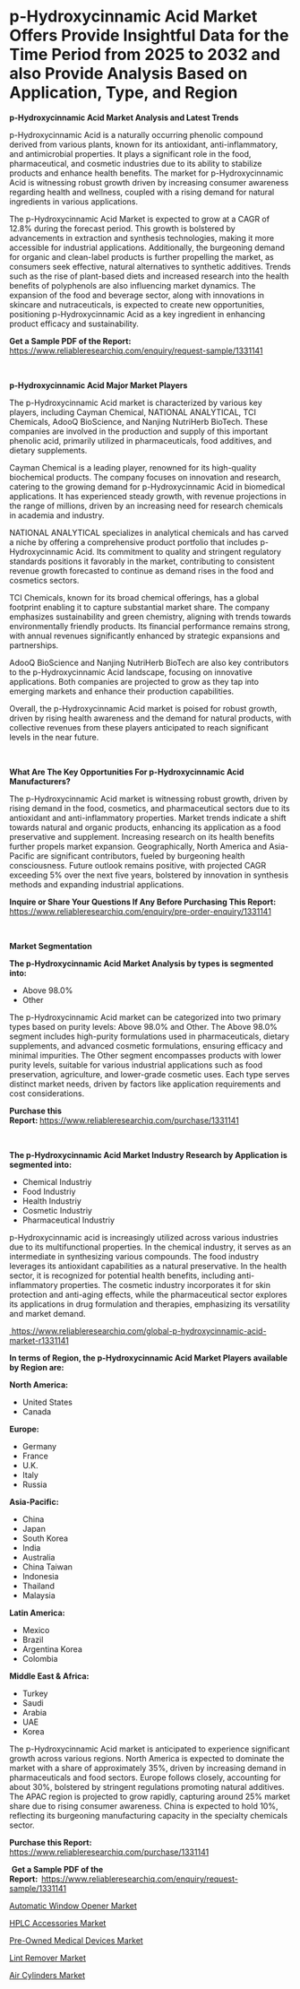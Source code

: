 <p><h1>p-Hydroxycinnamic Acid Market Offers Provide Insightful Data for the Time Period from 2025 to 2032 and also Provide Analysis Based on Application, Type, and Region</h1></p><p><strong>p-Hydroxycinnamic Acid Market Analysis and Latest Trends</strong></p>
<p><p>p-Hydroxycinnamic Acid is a naturally occurring phenolic compound derived from various plants, known for its antioxidant, anti-inflammatory, and antimicrobial properties. It plays a significant role in the food, pharmaceutical, and cosmetic industries due to its ability to stabilize products and enhance health benefits. The market for p-Hydroxycinnamic Acid is witnessing robust growth driven by increasing consumer awareness regarding health and wellness, coupled with a rising demand for natural ingredients in various applications.</p><p>The p-Hydroxycinnamic Acid Market is expected to grow at a CAGR of 12.8% during the forecast period. This growth is bolstered by advancements in extraction and synthesis technologies, making it more accessible for industrial applications. Additionally, the burgeoning demand for organic and clean-label products is further propelling the market, as consumers seek effective, natural alternatives to synthetic additives. Trends such as the rise of plant-based diets and increased research into the health benefits of polyphenols are also influencing market dynamics. The expansion of the food and beverage sector, along with innovations in skincare and nutraceuticals, is expected to create new opportunities, positioning p-Hydroxycinnamic Acid as a key ingredient in enhancing product efficacy and sustainability.</p></p>
<p><strong>Get a Sample PDF of the Report:&nbsp;</strong> <a href="https://www.reliableresearchiq.com/enquiry/request-sample/1331141?utm_campaign=3139&utm_medium=2&utm_source=Github&utm_content=ia&utm_term=26032025&utm_id=p-hydroxycinnamic-acid">https://www.reliableresearchiq.com/enquiry/request-sample/1331141</a></p>
<p>&nbsp;</p>
<p><strong>p-Hydroxycinnamic Acid Major Market Players</strong></p>
<p><p>The p-Hydroxycinnamic Acid market is characterized by various key players, including Cayman Chemical, NATIONAL ANALYTICAL, TCI Chemicals, AdooQ BioScience, and Nanjing NutriHerb BioTech. These companies are involved in the production and supply of this important phenolic acid, primarily utilized in pharmaceuticals, food additives, and dietary supplements.</p><p>Cayman Chemical is a leading player, renowned for its high-quality biochemical products. The company focuses on innovation and research, catering to the growing demand for p-Hydroxycinnamic Acid in biomedical applications. It has experienced steady growth, with revenue projections in the range of millions, driven by an increasing need for research chemicals in academia and industry.</p><p>NATIONAL ANALYTICAL specializes in analytical chemicals and has carved a niche by offering a comprehensive product portfolio that includes p-Hydroxycinnamic Acid. Its commitment to quality and stringent regulatory standards positions it favorably in the market, contributing to consistent revenue growth forecasted to continue as demand rises in the food and cosmetics sectors.</p><p>TCI Chemicals, known for its broad chemical offerings, has a global footprint enabling it to capture substantial market share. The company emphasizes sustainability and green chemistry, aligning with trends towards environmentally friendly products. Its financial performance remains strong, with annual revenues significantly enhanced by strategic expansions and partnerships.</p><p>AdooQ BioScience and Nanjing NutriHerb BioTech are also key contributors to the p-Hydroxycinnamic Acid landscape, focusing on innovative applications. Both companies are projected to grow as they tap into emerging markets and enhance their production capabilities.</p><p>Overall, the p-Hydroxycinnamic Acid market is poised for robust growth, driven by rising health awareness and the demand for natural products, with collective revenues from these players anticipated to reach significant levels in the near future.</p></p>
<p>&nbsp;</p>
<p><strong>What Are The Key Opportunities For p-Hydroxycinnamic Acid Manufacturers?</strong></p>
<p><p>The p-Hydroxycinnamic Acid market is witnessing robust growth, driven by rising demand in the food, cosmetics, and pharmaceutical sectors due to its antioxidant and anti-inflammatory properties. Market trends indicate a shift towards natural and organic products, enhancing its application as a food preservative and supplement. Increasing research on its health benefits further propels market expansion. Geographically, North America and Asia-Pacific are significant contributors, fueled by burgeoning health consciousness. Future outlook remains positive, with projected CAGR exceeding 5% over the next five years, bolstered by innovation in synthesis methods and expanding industrial applications.</p></p>
<p><strong>Inquire or Share Your Questions If Any Before Purchasing This Report:</strong> <a href="https://www.reliableresearchiq.com/enquiry/pre-order-enquiry/1331141?utm_campaign=3139&utm_medium=2&utm_source=Github&utm_content=ia&utm_term=26032025&utm_id=p-hydroxycinnamic-acid">https://www.reliableresearchiq.com/enquiry/pre-order-enquiry/1331141</a></p>
<p>&nbsp;</p>
<p><strong>Market Segmentation</strong></p>
<p><strong>The p-Hydroxycinnamic Acid Market Analysis by types is segmented into:</strong></p>
<p><ul><li>Above 98.0%</li><li>Other</li></ul></p>
<p><p>The p-Hydroxycinnamic Acid market can be categorized into two primary types based on purity levels: Above 98.0% and Other. The Above 98.0% segment includes high-purity formulations used in pharmaceuticals, dietary supplements, and advanced cosmetic formulations, ensuring efficacy and minimal impurities. The Other segment encompasses products with lower purity levels, suitable for various industrial applications such as food preservation, agriculture, and lower-grade cosmetic uses. Each type serves distinct market needs, driven by factors like application requirements and cost considerations.</p></p>
<p><strong>Purchase this Report:&nbsp;</strong><a href="https://www.reliableresearchiq.com/purchase/1331141?utm_campaign=3139&utm_medium=2&utm_source=Github&utm_content=ia&utm_term=26032025&utm_id=p-hydroxycinnamic-acid">https://www.reliableresearchiq.com/purchase/1331141</a></p>
<p>&nbsp;</p>
<p><strong>The p-Hydroxycinnamic Acid Market Industry Research by Application is segmented into:</strong></p>
<p><ul><li>Chemical Industriy</li><li>Food Industriy</li><li>Health Industriy</li><li>Cosmetic Industriy</li><li>Pharmaceutical Industriy</li></ul></p>
<p><p>p-Hydroxycinnamic acid is increasingly utilized across various industries due to its multifunctional properties. In the chemical industry, it serves as an intermediate in synthesizing various compounds. The food industry leverages its antioxidant capabilities as a natural preservative. In the health sector, it is recognized for potential health benefits, including anti-inflammatory properties. The cosmetic industry incorporates it for skin protection and anti-aging effects, while the pharmaceutical sector explores its applications in drug formulation and therapies, emphasizing its versatility and market demand.</p></p>
<p><a href="https://www.reliableresearchiq.com/global-p-hydroxycinnamic-acid-market-r1331141?utm_campaign=3139&utm_medium=2&utm_source=Github&utm_content=ia&utm_term=26032025&utm_id=p-hydroxycinnamic-acid">&nbsp;https://www.reliableresearchiq.com/global-p-hydroxycinnamic-acid-market-r1331141</a></p>
<p><strong>In terms of Region, the p-Hydroxycinnamic Acid Market Players available by Region are:</strong></p>
<p>
    <p> <strong> North America: </strong>
        <ul>
            <li>United States</li>
            <li>Canada</li>
        </ul>
        </p> 
    <p> <strong> Europe: </strong>
        <ul>
            <li>Germany</li>
            <li>France</li>
            <li>U.K.</li>
            <li>Italy</li>
            <li>Russia</li>
        </ul>
        </p> 
    <p> <strong> Asia-Pacific: </strong>
        <ul>
            <li>China</li>
            <li>Japan</li>
            <li>South Korea</li>
            <li>India</li>
            <li>Australia</li>
            <li>China Taiwan</li>
            <li>Indonesia</li>
            <li>Thailand</li>
            <li>Malaysia</li>
        </ul>
        </p> 
    <p> <strong> Latin America: </strong>
        <ul>
            <li>Mexico</li>
            <li>Brazil</li>
            <li>Argentina Korea</li>
            <li>Colombia</li>
        </ul>
        </p> 
    <p> <strong> Middle East & Africa: </strong>
        <ul>
            <li>Turkey</li>
            <li>Saudi</li>
            <li>Arabia</li>
            <li>UAE</li>
            <li>Korea</li>
        </ul>
    </p>
    </p>
<p><p>The p-Hydroxycinnamic Acid market is anticipated to experience significant growth across various regions. North America is expected to dominate the market with a share of approximately 35%, driven by increasing demand in pharmaceuticals and food sectors. Europe follows closely, accounting for about 30%, bolstered by stringent regulations promoting natural additives. The APAC region is projected to grow rapidly, capturing around 25% market share due to rising consumer awareness. China is expected to hold 10%, reflecting its burgeoning manufacturing capacity in the specialty chemicals sector.</p></p>
<p><strong>Purchase this Report: </strong><a href="https://www.reliableresearchiq.com/purchase/1331141?utm_campaign=3139&utm_medium=2&utm_source=Github&utm_content=ia&utm_term=26032025&utm_id=p-hydroxycinnamic-acid">https://www.reliableresearchiq.com/purchase/1331141</a></p>
<p>&nbsp;<strong>Get a Sample PDF of the Report:&nbsp;&nbsp;</strong><a href="https://www.reliableresearchiq.com/enquiry/request-sample/1331141?utm_campaign=3139&utm_medium=2&utm_source=Github&utm_content=ia&utm_term=26032025&utm_id=p-hydroxycinnamic-acid">https://www.reliableresearchiq.com/enquiry/request-sample/1331141</a></p>
<p><strong></strong></p>
<p><p><a href="https://www.linkedin.com/pulse/comprehensive-automatic-window-opener-market-report-projected-1efmf?utm_campaign=3139&utm_medium=2&utm_source=Github&utm_content=ia&utm_term=26032025&utm_id=p-hydroxycinnamic-acid">Automatic Window Opener Market</a></p><p><a href="https://www.linkedin.com/pulse/hplc-accessories-market-overview-size-valuation-projected-5sckc?utm_campaign=3139&utm_medium=2&utm_source=Github&utm_content=ia&utm_term=26032025&utm_id=p-hydroxycinnamic-acid">HPLC Accessories Market</a></p><p><a href="https://github.com/ziwersekos/Market-Research-Report-List-1/blob/main/pre-owned-medical-devices-market.md?utm_campaign=3139&utm_medium=2&utm_source=Github&utm_content=ia&utm_term=26032025&utm_id=p-hydroxycinnamic-acid">Pre-Owned Medical Devices Market</a></p><p><a href="https://www.linkedin.com/pulse/opportunities-challenges-lint-remover-market-strategic-insights-7jurf?utm_campaign=3139&utm_medium=2&utm_source=Github&utm_content=ia&utm_term=26032025&utm_id=p-hydroxycinnamic-acid">Lint Remover Market</a></p><p><a href="https://www.linkedin.com/pulse/based-recent-analysis-air-cylinders-market-expected-grow-healthy-3xskf?utm_campaign=3139&utm_medium=2&utm_source=Github&utm_content=ia&utm_term=26032025&utm_id=p-hydroxycinnamic-acid">Air Cylinders Market</a></p></p>